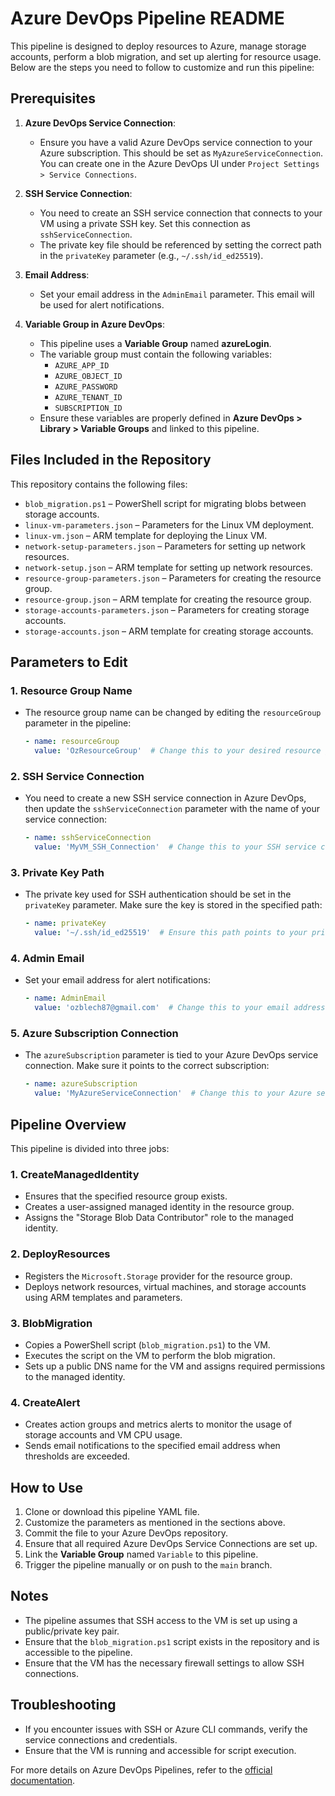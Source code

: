 # Azure DevOps Pipeline README

This pipeline is designed to deploy resources to Azure, manage storage accounts, perform a blob migration, and set up alerting for resource usage. Below are the steps you need to follow to customize and run this pipeline:

## Prerequisites

1. **Azure DevOps Service Connection**:
   - Ensure you have a valid Azure DevOps service connection to your Azure subscription. This should be set as `MyAzureServiceConnection`. You can create one in the Azure DevOps UI under `Project Settings > Service Connections`.
   
2. **SSH Service Connection**:
   - You need to create an SSH service connection that connects to your VM using a private SSH key. Set this connection as `sshServiceConnection`. 
   - The private key file should be referenced by setting the correct path in the `privateKey` parameter (e.g., `~/.ssh/id_ed25519`).

3. **Email Address**:
   - Set your email address in the `AdminEmail` parameter. This email will be used for alert notifications.

4. **Variable Group in Azure DevOps**:
   - This pipeline uses a **Variable Group** named **azureLogin**.
   - The variable group must contain the following variables:
     - `AZURE_APP_ID`
     - `AZURE_OBJECT_ID`
     - `AZURE_PASSWORD`
     - `AZURE_TENANT_ID`
     - `SUBSCRIPTION_ID`
   - Ensure these variables are properly defined in **Azure DevOps > Library > Variable Groups** and linked to this pipeline.

## Files Included in the Repository

This repository contains the following files:

- `blob_migration.ps1` – PowerShell script for migrating blobs between storage accounts.
- `linux-vm-parameters.json` – Parameters for the Linux VM deployment.
- `linux-vm.json` – ARM template for deploying the Linux VM.
- `network-setup-parameters.json` – Parameters for setting up network resources.
- `network-setup.json` – ARM template for setting up network resources.
- `resource-group-parameters.json` – Parameters for creating the resource group.
- `resource-group.json` – ARM template for creating the resource group.
- `storage-accounts-parameters.json` – Parameters for creating storage accounts.
- `storage-accounts.json` – ARM template for creating storage accounts.

## Parameters to Edit

### 1. **Resource Group Name**
   - The resource group name can be changed by editing the `resourceGroup` parameter in the pipeline:
     ```yaml
     - name: resourceGroup
       value: 'OzResourceGroup'  # Change this to your desired resource group name
     ```

### 2. **SSH Service Connection**
   - You need to create a new SSH service connection in Azure DevOps, then update the `sshServiceConnection` parameter with the name of your service connection:
     ```yaml
     - name: sshServiceConnection
       value: 'MyVM_SSH_Connection'  # Change this to your SSH service connection name
     ```
   
### 3. **Private Key Path**
   - The private key used for SSH authentication should be set in the `privateKey` parameter. Make sure the key is stored in the specified path:
     ```yaml
     - name: privateKey
       value: '~/.ssh/id_ed25519'  # Ensure this path points to your private key
     ```

### 4. **Admin Email**
   - Set your email address for alert notifications:
     ```yaml
     - name: AdminEmail
       value: 'ozblech87@gmail.com'  # Change this to your email address
     ```

### 5. **Azure Subscription Connection**
   - The `azureSubscription` parameter is tied to your Azure DevOps service connection. Make sure it points to the correct subscription:
     ```yaml
     - name: azureSubscription
       value: 'MyAzureServiceConnection'  # Change this to your Azure service connection name
     ```

## Pipeline Overview

This pipeline is divided into three jobs:

### 1. **CreateManagedIdentity**
   - Ensures that the specified resource group exists.
   - Creates a user-assigned managed identity in the resource group.
   - Assigns the "Storage Blob Data Contributor" role to the managed identity.

### 2. **DeployResources**
   - Registers the `Microsoft.Storage` provider for the resource group.
   - Deploys network resources, virtual machines, and storage accounts using ARM templates and parameters.

### 3. **BlobMigration**
   - Copies a PowerShell script (`blob_migration.ps1`) to the VM.
   - Executes the script on the VM to perform the blob migration.
   - Sets up a public DNS name for the VM and assigns required permissions to the managed identity.

### 4. **CreateAlert**
   - Creates action groups and metrics alerts to monitor the usage of storage accounts and VM CPU usage.
   - Sends email notifications to the specified email address when thresholds are exceeded.

## How to Use

1. Clone or download this pipeline YAML file.
2. Customize the parameters as mentioned in the sections above.
3. Commit the file to your Azure DevOps repository.
4. Ensure that all required Azure DevOps Service Connections are set up.
5. Link the **Variable Group** named `Variable` to this pipeline.
6. Trigger the pipeline manually or on push to the `main` branch.

## Notes

- The pipeline assumes that SSH access to the VM is set up using a public/private key pair.
- Ensure that the `blob_migration.ps1` script exists in the repository and is accessible to the pipeline.
- Ensure that the VM has the necessary firewall settings to allow SSH connections.

## Troubleshooting

- If you encounter issues with SSH or Azure CLI commands, verify the service connections and credentials.
- Ensure that the VM is running and accessible for script execution.

For more details on Azure DevOps Pipelines, refer to the [official documentation](https://learn.microsoft.com/en-us/azure/devops/pipelines/?view=azure-pipelines&tabs=yaml).
